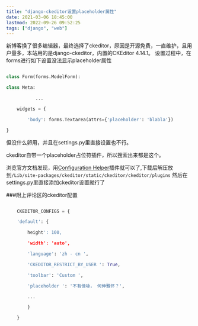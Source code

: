 ```yaml
---
title: "django-ckeditor设置placeholder属性"
date: 2021-03-06 18:45:00
lastmod: 2022-09-26 09:52:25
tags: ["django", "web"]
---
```


新博客换了很多编辑器，最终选择了ckeditor，原因是开源免费，一直维护，且用户量多，本站用的是django-ckeditor，内置的CKEditor 4.14.1。 设置过程中，在forms进行如下设置没法显示placeholder属性

```python

class Form(forms.ModelForm):      

class Meta:

           ...           

    widgets = {                

        'body': forms.Textarea(attrs={'placeholder': 'blabla'})           

}

```

但没什么卵用，并且在settings.py里直接设置也不行。

ckeditor自带一个placeholder占位符插件，所以搜索出来都是这个。

浏览官方文档发现，用[Configuration Helper](https://ckeditor.com/cke4/addon/confighelper "Configuration Helper")插件就可以了,下载后解压放到`/Lib/site-packages/ckeditor/static/ckeditor/ckeditor/plugins` 然后在settings.py里直接添加ckeditor设置就行了

###附上评论区的ckeditor配置

```python

    CKEDITOR_CONFIGS = {

    'default': {

        height': 100,

        'width': 'auto',

        'language': 'zh - cn ',

        'CKEDITOR_RESTRICT_BY_USER ': True,

        'toolbar': 'Custom ',

        'placeholder ': '不有佳咏， 何伸雅怀？',

        ...

        }

    }

```